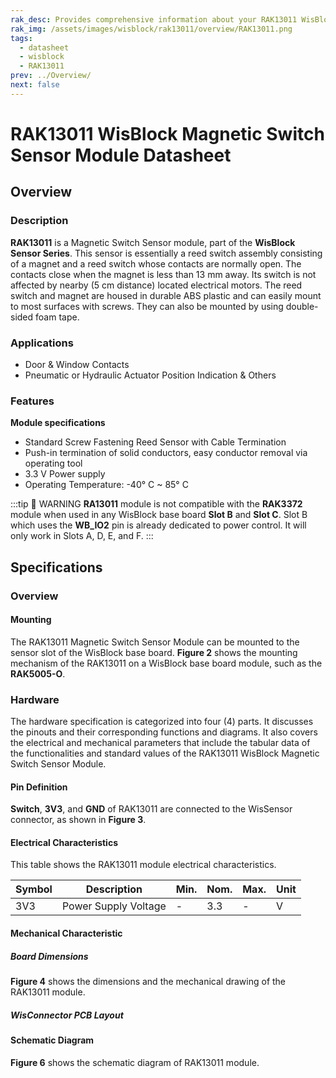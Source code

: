 ```yaml
---
rak_desc: Provides comprehensive information about your RAK13011 WisBlock Magnetic Switch Sensor Module to help you use it. This information includes technical specifications, characteristics, and requirements, and it also discusses the device components.
rak_img: /assets/images/wisblock/rak13011/overview/RAK13011.png
tags:
  - datasheet
  - wisblock
  - RAK13011
prev: ../Overview/
next: false
---
```


# RAK13011 WisBlock Magnetic Switch Sensor Module Datasheet

## Overview

<rk-img
  src="/assets/images/wisblock/rak13011/datasheet/rak13011-front-back.png"
  width="50%"
  caption="RAK13011 WisBlock Magnetic Switch Sensor Module"
/>

### Description

**RAK13011** is a Magnetic Switch Sensor module, part of the **WisBlock Sensor Series**. This sensor is essentially a reed switch assembly consisting of a magnet and a reed switch whose contacts are normally open. The contacts close when the magnet is less than 13&nbsp;mm away. Its switch is not affected by nearby (5&nbsp;cm distance) located electrical motors. The reed switch and magnet are housed in durable ABS plastic and can easily mount to most surfaces with screws. They can also be mounted by using double-sided foam tape.

### Applications

  - Door & Window Contacts
  - Pneumatic or Hydraulic Actuator Position Indication & Others

### Features

**Module specifications**
- Standard Screw Fastening Reed Sensor with Cable Termination
- Push-in termination of solid conductors, easy conductor removal via operating tool
- 3.3&nbsp;V Power supply
- Operating Temperature: -40°&nbsp;C ~ 85°&nbsp;C

:::tip 📝 WARNING
**RA13011** module is not compatible with the **RAK3372** module when used in any WisBlock base board **Slot B** and **Slot C**. Slot B which uses the **WB_IO2** pin is already dedicated to power control. It will only work in Slots A, D, E, and F.
:::

## Specifications

### Overview

#### Mounting

The RAK13011 Magnetic Switch Sensor Module can be mounted to the sensor slot of the WisBlock base board. **Figure 2** shows the mounting mechanism of the RAK13011 on a WisBlock base board module, such as the **RAK5005-O**.

<rk-img
  src="/assets/images/wisblock/rak13011/datasheet/RAK13011_mount_to_wisbase.png"
  width="50%"
  caption="RAK13011 WisBlock Magnetic Switch Sensor Module Mounting"
/>

### Hardware

The hardware specification is categorized into four (4) parts. It discusses the pinouts and their corresponding functions and diagrams. It also covers the electrical and mechanical parameters that include the tabular data of the functionalities and standard values of the RAK13011 WisBlock Magnetic Switch Sensor Module.


#### Pin Definition

**Switch**, **3V3**, and **GND** of RAK13011 are connected to the WisSensor connector, as shown in **Figure 3**.

<rk-img
  src="/assets/images/wisblock/rak13011/datasheet/RAK13011_pinout.png"
  width="30%"
  caption="RAK13011 WisBlock Magnetic Switch Sensor Module Pinout"
/>

#### Electrical Characteristics

This table shows the RAK13011 module electrical characteristics.

| Symbol | Description          | Min. | Nom. | Max. | Unit |
| ------ | -------------------- | ---- | ---- | ---- | ---- |
| 3V3    | Power Supply Voltage | -    | 3.3  | -    | V    |


#### Mechanical Characteristic

##### Board Dimensions

**Figure 4** shows the dimensions and the mechanical drawing of the RAK13011 module.

<rk-img
  src="/assets/images/wisblock/rak13011/datasheet/RAK13011_mechanic_drawing.png"
  width="50%"
  caption="RAK13011 WisBlock Magnetic Switch Sensor Module Mechanical Drawing"
/>

##### WisConnector PCB Layout

<rk-img
  src="/assets/images/wisblock/rak13011/datasheet/MxxS1003K6M.png"
  width="100%"
  caption="WisConnector PCB footprint and recommendations"
/>

#### Schematic Diagram

**Figure 6** shows the schematic diagram of RAK13011 module.

 <rk-img
  src="/assets/images/wisblock/rak13011/datasheet/RAK13011_schematic.png"
  width="100%"
  caption="RAK13011 WisBlock Magnetic Switch Sensor Module Schematic"
/>
